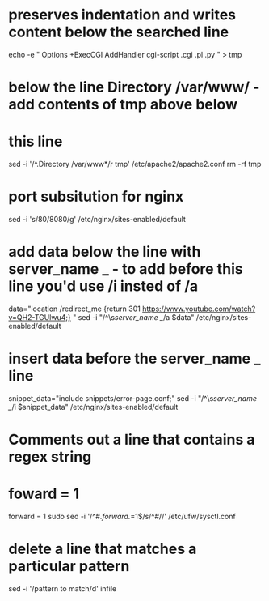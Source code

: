 # preserves indentation and writes content below the searched line
echo -e "
          Options +ExecCGI 
	  AddHandler cgi-script .cgi .pl .py
" > tmp

# below the line Directory /var/www/ - add contents of tmp above below
# this line
sed -i '/^.Directory \/var\/www*/r tmp' /etc/apache2/apache2.conf
rm -rf tmp

# port subsitution for nginx
sed -i 's/80/8080/g' /etc/nginx/sites-enabled/default

# add data below the line with server_name _ - to add before this line you'd use /i insted of /a
data="location /redirect_me {return 301 https://www.youtube.com/watch?v=QH2-TGUlwu4;} "
sed -i "/^\s*server_name _*/a $data" /etc/nginx/sites-enabled/default

# insert data before the server_name _ line
snippet_data="include snippets/error-page.conf;"
sed -i "/^\s*server_name _*/i $snippet_data" /etc/nginx/sites-enabled/default

# Comments out a line that contains a regex string
# foward = 1
forward = 1
sudo sed -i '/^#.*forward.*=1$/s/^#//' /etc/ufw/sysctl.conf

# delete a line that matches a particular pattern
sed -i '/pattern to match/d' infile
